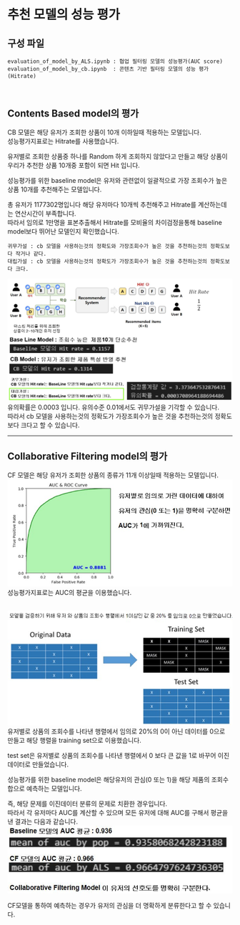 # 추천 모델의 성능 평가

## 구성 파일
    evaluation_of_model_by_ALS.ipynb : 협업 필터링 모델의 성능평가(AUC score)
    evaluation_of_model_by_cb.ipynb  : 콘텐츠 기반 필터링 모델의 성능 평가(Hitrate)
<br>

## Contents Based model의 평가
CB 모델은 해당 유저가 조회한 상품이 10개 이하일때 적용하는 모델입니다.  
성능평가지표로는 Hitrate를 사용했습니다.  

유저별로 조회한 상품중 하나를 Random 하게 조회하지 않았다고 만들고 해당 상품이 우리가 추천한 상품 10개중 포함이 되면 Hit 입니다.

성능평가를 위한 baseline model은 유저와 관련없이 일괄적으로 가장 조회수가 높은 상품 10개를 추천해주는 모델입니다.

총 유저가 1177302명입니다 해당 유저마다 10개씩 추천해주고 Hitrate를 계산하는데는 연산시간이 부족합니다.   
따라서 임의로 1만명을 표본추출해서 Hitrate를 모비율의 차이검정을통해 baseline model보다 뛰어난 모델인지 확인했습니다.

    귀무가설 : cb 모델을 사용하는것의 정확도와 가장조회수가 높은 것을 추천하는것의 정확도보다 작거나 같다.
    대립가설 : cb 모델을 사용하는것의 정확도가 가장조회수가 높은 것을 추천하는것의 정확도보다 크다.
![](../images/contents_based_hitrate.jpg)<br>
유의확률은 0.0003 입니다. 유의수준 0.01에서도 귀무가설을 기각할 수 있습니다.  
따라서 cb 모델을 사용하는것의 정확도가 가장조회수가 높은 것을 추천하는것의 정확도보다 크다고 할 수 있습니다.

---

## Collaborative Filtering model의 평가
CF 모델은 해당 유저가 조회한 상품의 종류가 11개 이상일때 적용하는 모델입니다.
![](../images/collaborative_filtering_auc.jpg)<br>
성능평가지표로는 AUC의 평균을 이용했습니다.<br><br>

![](../images/evaluation_collaborative_filtering_model.jpg)<br>
유저별로 상품의 조회수를 나타낸 행렬에서 임의로 20%의 0이 아닌 데이터를 0으로 만들고 해당 행렬을 training set으로 이용했습니다.

test set은 유저별로 상품의 조회수를 나타낸 행렬에서 0 보다 큰 값을 1로 바꾸어 이진데이터로 만들었습니다.

성능평가를 위한 baseline model은 해당유저의 관심(0 또는 1)을 해당 제품의 조회수 합으로 예측하는 모델입니다.

즉, 해당 문제를 이진데이터 분류의 문제로 치환한 경우입니다.  
따라서 각 유저마다 AUC를 계산할 수 있으며 모든 유저에 대해 AUC를 구해서 평균을 낸 결과는 다음과 같습니다. 
![](../images/auc_collaborative_filtering_model.jpg)<br>

CF모델을 통하여 예측하는 경우가 유저의 관심을 더 명확하게 분류한다고 할 수 있습니다.

